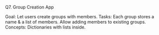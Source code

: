 Q7. Group Creation App

Goal: Let users create groups with members.
Tasks:
Each group stores a name & a list of members.
Allow adding members to existing groups.
Concepts: Dictionaries with lists inside.